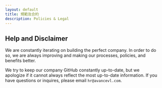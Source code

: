 ```yaml
---
layout: default
title: 規範及合約
description: Policies & Legal
---
```


<a name="zh-tw"></a>

<a name="zh-cn"></a>

<a name="en"></a>

## Help and Disclaimer

We are constantly iterating on building the perfect company. In order to do so, we are always improving and making our processes, policies, and benefits better.

We try to keep our company GitHub constantly up-to-date, but we apologize if it cannot always reflect the most up-to-date information. If you have questions or inquires, please email `hr@avancevl.com`.